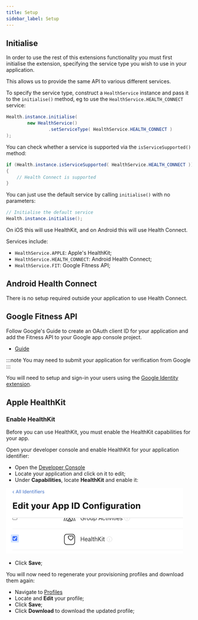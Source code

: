 ```yaml
---
title: Setup
sidebar_label: Setup
---
```



## Initialise

In order to use the rest of this extensions functionality you must first initialise the extension, specifying the service type you wish to use in your application.

This allows us to provide the same API to various different services.

To specify the service type, construct a `HealthService` instance and pass it to the `initialise()` method, eg to use the `HealthService.HEALTH_CONNECT` service:

```actionscript
Health.instance.initialise(
        new HealthService()
                .setServiceType( HealthService.HEALTH_CONNECT )
);
```

You can check whether a service is supported via the `isServiceSupported()` method:

```actionscript
if (Health.instance.isServiceSupported( HealthService.HEALTH_CONNECT ))
{
    // Health Connect is supported
}
```

You can just use the default service by calling `initialise()` with no parameters:


```actionscript
// Initialise the default service
Health.instance.initialise();
```

On iOS this will use HealthKit, and on Android this will use Health Connect. 


Services include: 
- `HealthService.APPLE`: Apple's HealthKit;
- `HealthService.HEALTH_CONNECT`: Android Health Connect;
- `HealthService.FIT`: Google Fitness API;



## Android Health Connect

There is no setup required outside your application to use Health Connect. 



## Google Fitness API

Follow Google's Guide to create an OAuth client ID for your application and add the Fitness API to your Google app console project.

- [Guide](https://developers.google.com/fit/android/get-started)

:::note 
You may need to submit your application for verification from Google 
:::

You will need to setup and sign-in your users using the [Google Identity extension](authorisation.md#users).




## Apple HealthKit

### Enable HealthKit

Before you can use HealthKit, you must enable the HealthKit capabilities for your app.

Open your developer console and enable HealthKit for your application identifier:

- Open the [Developer Console](https://developer.apple.com/account/resources/identifiers)
- Locate your application and click on it to edit;
- Under **Capabilities**, locate **HealthKit** and enable it:

![](images/setup_ios_enable_healthkit.png)

- Click **Save**;

You will now need to regenerate your provisioning profiles and download them again:

- Navigate to [Profiles](https://developer.apple.com/account/resources/profiles/list)
- Locate and **Edit** your profile;
- Click **Save**;
- Click **Download** to download the updated profile;

